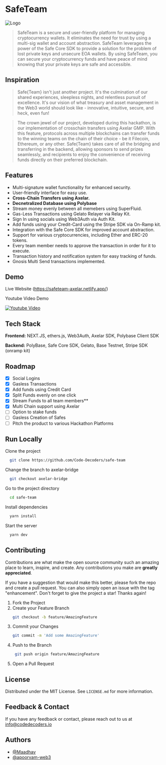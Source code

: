 
# SafeTeam

![Logo](https://i.imgur.com/TSh8KKs.png)
> SafeTeam is a secure and user-friendly platform for managing cryptocurrency wallets.
> It eliminates the need for trust by using a multi-sig wallet and account abstraction.
> SafeTeam leverages the power of the Safe Core SDK to provide a solution for the problem of lost private keys and unsecure EOA wallets.
> By using SafeTeam, you can secure your cryptocurrency funds and have peace of mind knowing that your private keys are safe and accessible.

## Inspiration

> Safe{Team} isn't just another project. It's the culmination of our shared experiences, sleepless nights, and relentless pursuit of excellence. It's our vision of what treasury and asset management in the Web3 world should look like - innovative, intuitive, secure, and heck, even fun!

> The crown jewel of our project, developed during this hackathon, is our implementation of crosschain transfers using Axelar GMP. With this feature, protocols across multiple blockchains can transfer funds to the winning teams on the chain of their choice - be it Filecoin, Ethereum, or any other. Safe{Team} takes care of all the bridging and transferring in the backend, allowing sponsors to send prizes seamlessly, and recipients to enjoy the convenience of receiving funds directly on their preferred blockchain.
 
## Features

- Multi-signature wallet functionality for enhanced security.
- User-friendly interface for easy use.
- **Cross-Chain Transfers using Axelar.**
- **Decnetralized Database using Polybase**
- Stream money evenly between all memebers using SuperFluid.
- Gas-Less Transactions using Gelato Relayer via Relay Kit.
- Sign In using socials using Web3Auth via Auth Kit.
- Add funds using your Credit-Card using the Stripe SDK via On-Ramp kit.
- Integration with the Safe Core SDK for improved account abstraction.
- Support for various cryptocurrencies, including Ether and ERC-20 tokens.
- Every team member needs to approve the transaction in order for it to execute.
- Transaction history and notification system for easy tracking of funds.
- Gnosis Multi Send transactions implemented. 

## Demo

Live Website (https://safeteam-axelar.netlify.app/)

Youtube Video Demo

[![Youtube Video](https://img.youtube.com/vi/f7KOdOTYDXY/sddefault.jpg)](https://youtu.be/f7KOdOTYDXY)



## Tech Stack

**Frontend:** NEXT.JS, ethers.js, Web3Auth, Axelar SDK, Polybase Client SDK

**Backend:** PolyBase, Safe Core SDK, Gelato, Base Testnet, Stripe SDK (onramp kit)
## Roadmap

- [x]  Social Logins
- [x]  Gasless Transactions
- [x]  Add funds using Credit Card
- [x]  Split Funds evenly on one click
- [x]  Stream Funds to all team members**
- [x]  Multi Chain support using Axelar
- [ ]  Option to stake funds
- [ ]  Gasless Creation of Safes
- [ ]  Pitch the product to various Hackathon Platforms

## Run Locally

Clone the project

```bash
  git clone https://github.com/Code-Decoders/safe-team
```

Change the branch to axelar-bridge

```bash
  git checkout axelar-bridge
```

Go to the project directory

```bash
  cd safe-team
```

Install dependencies

```bash
  yarn install
```

Start the server

```bash
  yarn dev
```


## Contributing

Contributions are what make the open source community such an amazing place to learn, inspire, and create. Any contributions you make are **greatly appreciated**.

If you have a suggestion that would make this better, please fork the repo and create a pull request. You can also simply open an issue with the tag "enhancement".
Don't forget to give the project a star! Thanks again!

1. Fork the Project
2. Create your Feature Branch
   ```sh
   git checkout -b feature/AmazingFeature
   ```
3. Commit your Changes 
    ```sh
    git commit -m 'Add some AmazingFeature'
    ```
4. Push to the Branch 
   ```sh
    git push origin feature/AmazingFeature
    ```
6. Open a Pull Request

## License

Distributed under the MIT License. See `LICENSE.md` for more information.
    
## Feedback & Contact

If you have any feedback or contact, please reach out to us at info@codedecoders.io


## Authors

- [@Maadhav](https://www.github.com/Maadhav)
- [@apoorvam-web3](https://www.github.com/apoorvam-web3)
